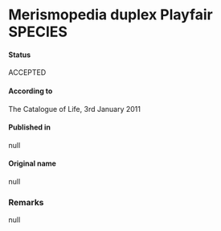 # Merismopedia duplex Playfair SPECIES

#### Status
ACCEPTED

#### According to
The Catalogue of Life, 3rd January 2011

#### Published in
null

#### Original name
null

### Remarks
null